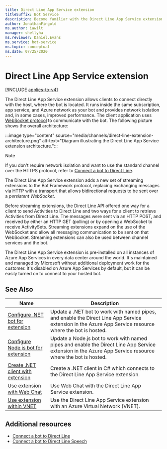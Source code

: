 ```yaml
---
title: Direct Line App Service extension
titleSuffix: Bot Service
description: Become familiar with the Direct Line App Service extension. See how to use streaming extensions to connect directly to hosted bots. View additional resources.
author: JonathanFingold
ms.author: iawilt
manager: shellyha
ms.reviewer: Daniel.Evans
ms.service: bot-service
ms.topic: conceptual
ms.date: 07/25/2020
---
```


# Direct Line App Service extension

[!INCLUDE [applies-to-v4](includes/applies-to-v4-current.md)]

The Direct Line App Service extension allows clients to connect directly with the host, where the bot is located. It runs inside the same subscription, app service, and Azure network as your bot and provides network isolation and, in some cases, improved performance. The client application uses [WebSocket protocol](https://tools.ietf.org/html/rfc6455) to communicate with the bot. The following picture shows the overall architecture:

:::image type="content" source="media/channels/direct-line-extension-architecture.png" alt-text="Diagram illustrating the Direct Line App Service extension architecture.":::

> [!NOTE]
> If you don't require network isolation and want to use the standard channel over the HTTPS protocol, refer to [Connect a bot to Direct Line](bot-service-channel-connect-directline.md).

The Direct Line App Service extension adds a new set of streaming extensions to the Bot Framework protocol, replacing exchanging messages via HTTP with a transport that allows bidirectional requests to be sent over a _persistent WebSocket_.

Before streaming extensions, the Direct Line API offered one way for a client to send Activities to Direct Line and two ways for a client to retrieve Activities from Direct Line. The messages were sent via an HTTP POST, and received by either an HTTP GET (polling) or by opening a WebSocket to receive ActivitySets.
Streaming extensions expand on the use of the WebSocket and allow all messaging communication to be sent on that WebSocket. Streaming extensions can also be used between channel services and the bot.

The Direct Line App Service extension is pre-installed on all instances of Azure App Services in every data center around the world. It's maintained and managed by Microsoft without additional deployment work for the customer. It's disabled on Azure App Services by default, but it can be easily turned on to connect to your hosted bot.

## See Also

|Name|Description|
|---|---|
|[Configure .NET bot for extension](bot-service-channel-directline-extension-net-bot.md)|Update a .NET bot to work with named pipes, and enable the Direct Line App Service extension in the Azure App Service resource where the bot is hosted.  |
|[Configure Node.js bot for extension](bot-service-channel-directline-extension-node-bot.md)|Update a Node.js bot to work with named pipes and enable the Direct Line App Service extension in the Azure App Service resource where the bot is hosted.  |
|[Create .NET client with extension](bot-service-channel-directline-extension-net-client.md)|Create a .NET client in C# which connects to the Direct Line App Service extension.|
|[Use extension with Web Chat](bot-service-channel-directline-extension-webchat-client.md)|Use Web Chat with the Direct Line App Service extension.|
|[Use extension within VNET](bot-service-channel-directline-extension-vnet.md)|Use the Direct Line App Service extension with an Azure Virtual Network (VNET).|

## Additional resources

- [Connect a bot to Direct Line](bot-service-channel-connect-directline.md)
- [Connect a bot to Direct Line Speech](bot-service-channel-connect-directlinespeech.md)
